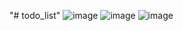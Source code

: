 "# todo_list" 
![image](https://github.com/Mr-Furman/todo_list/assets/106009301/e2808f1b-827d-4cc5-b692-5cd61fbd681b)
![image](https://github.com/Mr-Furman/todo_list/assets/106009301/89d9c53a-ea12-46f5-96ee-b8cda8718bd7)
![image](https://github.com/Mr-Furman/todo_list/assets/106009301/1e5aebc2-4016-45b0-bbec-73403d46e97c)
